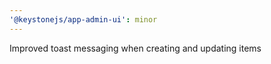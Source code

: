 ```yaml
---
'@keystonejs/app-admin-ui': minor
---
```


Improved toast messaging when creating and updating items
